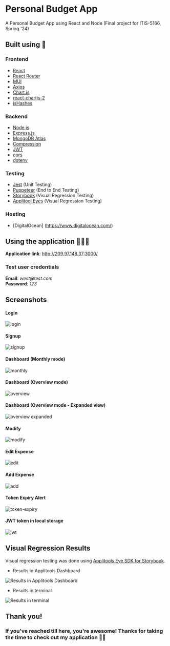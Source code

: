 # Personal Budget App
A Personal Budget App using React and Node (Final project for ITIS-5166, Spring '24)

## Built using 🔧

### Frontend
- [React](https://react.dev/)
- [React Router](https://reactrouter.com/en/main)
- [MUI](https://mui.com/)
- [Axios](https://axios-http.com/)
- [Chart.js](https://www.chartjs.org/)
- [react-chartjs-2](https://react-chartjs-2.js.org/)
- [jsHashes](https://www.npmjs.com/package/jshashes)

### Backend
- [Node.js](https://nodejs.org/en)
- [Express.js](https://expressjs.com/)
- [MongoDB Atlas](https://www.mongodb.com/products/platform/atlas-database)
- [Compression](https://www.npmjs.com/package/compression)
- [JWT](https://jwt.io/)
- [cors](https://www.npmjs.com/package/cors)
- [dotenv](https://www.npmjs.com/package/dotenv)


### Testing
- [Jest](https://jestjs.io/) (Unit Testing)
- [Puppeteer](https://pptr.dev/) (End to End Testing)
- [Storybook](https://storybook.js.org/) (Visual Regression Testing)
- [Applitool Eyes](https://applitools.com/platform/eyes/) (Visual Regression Testing)

### Hosting
- [DigitalOcean] (https://www.digitalocean.com/)

## Using the application 🧑🏻‍💻

**Application link**: http://209.97.148.37:3000/

### Test user credentials
**Email**: _west@test.com_  
**Password**: _123_

## Screenshots
#### Login
![login](https://i.imgur.com/LmjVYN1.png)  

#### Signup
![signup](https://i.imgur.com/Ndgnh7i.png)  

#### Dashboard (Monthly mode)
![monthly](https://i.imgur.com/TGCxOmy.png)  

#### Dashboard (Overview mode)
![overview](https://i.imgur.com/bbg7UKZ.png)  

#### Dashboard (Overview mode - Expanded view)
![overview expanded](https://i.imgur.com/SZBEUBi.png)  

#### Modify
![modify](https://i.imgur.com/pAKgKJy.png)  

#### Edit Expense
![edit](https://i.imgur.com/EiA1XcF.png)  

#### Add Expense
![add](https://i.imgur.com/5rlwOCA.png)  

#### Token Expiry Alert
![token-expiry](https://i.imgur.com/AmcgwkP.png)  

#### JWT token in local storage
![jwt](https://i.imgur.com/XcbXGcc.png)  


## Visual Regression Results

Visual regression testing was done using [Applitools Eye SDK for Storybook](https://www.npmjs.com/package/@applitools/eyes-storybook).  

- Results in Applitools Dashboard  

![Results in Applitools Dashboard](https://i.imgur.com/BBxPs3h.png)

- Results in terminal  

![Results in terminal](https://i.imgur.com/HiWoJhr.png)

## Thank you!
### If you've reached till here, you're awesome! Thanks for taking the time to check out my application 🙌🏻
